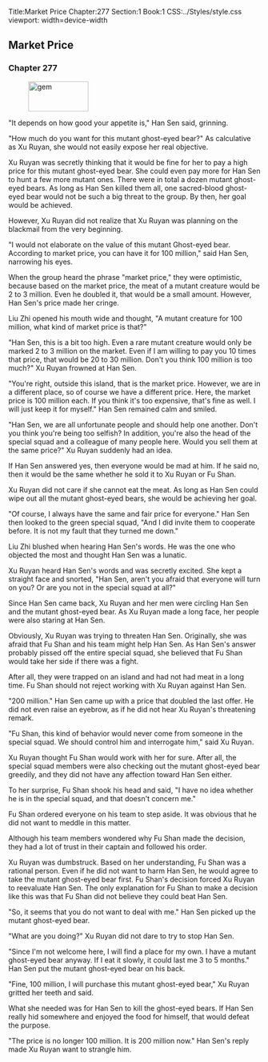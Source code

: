 Title:Market Price 
Chapter:277 
Section:1 
Book:1 
CSS:../Styles/style.css 
viewport: width=device-width
  
## Market Price
### Chapter 277 
<figure>
	<img src="../Images/gem.gif" alt="gem" id="gem" width="120" height="60" />
</figure>
  

  
  "It depends on how good your appetite is," Han Sen said, grinning.

"How much do you want for this mutant ghost-eyed bear?" As calculative as Xu Ruyan, she would not easily expose her real objective.

Xu Ruyan was secretly thinking that it would be fine for her to pay a high price for this mutant ghost-eyed bear. She could even pay more for Han Sen to hunt a few more mutant ones. There were in total a dozen mutant ghost-eyed bears. As long as Han Sen killed them all, one sacred-blood ghost-eyed bear would not be such a big threat to the group. By then, her goal would be achieved.

However, Xu Ruyan did not realize that Xu Ruyan was planning on the blackmail from the very beginning.

"I would not elaborate on the value of this mutant Ghost-eyed bear. According to market price, you can have it for 100 million," said Han Sen, narrowing his eyes.

When the group heard the phrase "market price," they were optimistic, because based on the market price, the meat of a mutant creature would be 2 to 3 million. Even he doubled it, that would be a small amount. However, Han Sen's price made her cringe.

Liu Zhi opened his mouth wide and thought, "A mutant creature for 100 million, what kind of market price is that?"

"Han Sen, this is a bit too high. Even a rare mutant creature would only be marked 2 to 3 million on the market. Even if I am willing to pay you 10 times that price, that would be 20 to 30 million. Don't you think 100 million is too much?" Xu Ruyan frowned at Han Sen.

"You're right, outside this island, that is the market price. However, we are in a different place, so of course we have a different price. Here, the market price is 100 million each. If you think it's too expensive, that's fine as well. I will just keep it for myself." Han Sen remained calm and smiled.

"Han Sen, we are all unfortunate people and should help one another. Don't you think you're being too selfish? In addition, you're also the head of the special squad and a colleague of many people here. Would you sell them at the same price?" Xu Ruyan suddenly had an idea.

If Han Sen answered yes, then everyone would be mad at him. If he said no, then it would be the same whether he sold it to Xu Ruyan or Fu Shan.

Xu Ruyan did not care if she cannot eat the meat. As long as Han Sen could wipe out all the mutant ghost-eyed bears, she would be achieving her goal.

"Of course, I always have the same and fair price for everyone." Han Sen then looked to the green special squad, "And I did invite them to cooperate before. It is not my fault that they turned me down."

Liu Zhi blushed when hearing Han Sen's words. He was the one who objected the most and thought Han Sen was a lunatic.

Xu Ruyan heard Han Sen's words and was secretly excited. She kept a straight face and snorted, "Han Sen, aren't you afraid that everyone will turn on you? Or are you not in the special squad at all?"

Since Han Sen came back, Xu Ruyan and her men were circling Han Sen and the mutant ghost-eyed bear. As Xu Ruyan made a long face, her people were also staring at Han Sen.

Obviously, Xu Ruyan was trying to threaten Han Sen. Originally, she was afraid that Fu Shan and his team might help Han Sen. As Han Sen's answer probably pissed off the entire special squad, she believed that Fu Shan would take her side if there was a fight.

After all, they were trapped on an island and had not had meat in a long time. Fu Shan should not reject working with Xu Ruyan against Han Sen.

"200 million." Han Sen came up with a price that doubled the last offer. He did not even raise an eyebrow, as if he did not hear Xu Ruyan's threatening remark.

"Fu Shan, this kind of behavior would never come from someone in the special squad. We should control him and interrogate him," said Xu Ruyan.

Xu Ruyan thought Fu Shan would work with her for sure. After all, the special squad members were also checking out the mutant ghost-eyed bear greedily, and they did not have any affection toward Han Sen either.

To her surprise, Fu Shan shook his head and said, "I have no idea whether he is in the special squad, and that doesn't concern me."

Fu Shan ordered everyone on his team to step aside. It was obvious that he did not want to meddle in this matter.

Although his team members wondered why Fu Shan made the decision, they had a lot of trust in their captain and followed his order.

Xu Ruyan was dumbstruck. Based on her understanding, Fu Shan was a rational person. Even if he did not want to harm Han Sen, he would agree to take the mutant ghost-eyed bear first. Fu Shan's decision forced Xu Ruyan to reevaluate Han Sen. The only explanation for Fu Shan to make a decision like this was that Fu Shan did not believe they could beat Han Sen.

"So, it seems that you do not want to deal with me." Han Sen picked up the mutant ghost-eyed bear.

"What are you doing?" Xu Ruyan did not dare to try to stop Han Sen.

"Since I'm not welcome here, I will find a place for my own. I have a mutant ghost-eyed bear anyway. If I eat it slowly, it could last me 3 to 5 months." Han Sen put the mutant ghost-eyed bear on his back.

"Fine, 100 million, I will purchase this mutant ghost-eyed bear," Xu Ruyan gritted her teeth and said.

What she needed was for Han Sen to kill the ghost-eyed bears. If Han Sen really hid somewhere and enjoyed the food for himself, that would defeat the purpose.

"The price is no longer 100 million. It is 200 million now." Han Sen's reply made Xu Ruyan want to strangle him.
